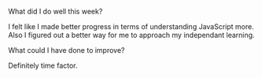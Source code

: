What did I do well this week?

I felt like I made better progress in terms of understanding JavaScript more. Also I figured out a better way for me to approach my independant learning.

What could I have done to improve?

Definitely time factor.
